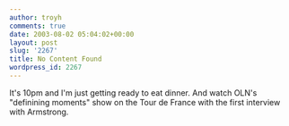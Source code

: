 ```yaml
---
author: troyh
comments: true
date: 2003-08-02 05:04:02+00:00
layout: post
slug: '2267'
title: No Content Found
wordpress_id: 2267
---
```


It's 10pm and I'm just getting ready to eat dinner. And watch OLN's "definining moments" show on the Tour de France with the first interview with Armstrong.
